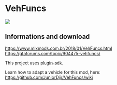 # VehFuncs

[![](http://3.bp.blogspot.com/-cqYW0pPPH94/Wix4Myml8OI/AAAAAAAAQbs/pzLwy4XdIYopEmjPQ8q7VLp8ILtiK2MLQCK4BGAYYCw/s1600/gta-sa-mod-vehfuncs.png)](www.mixmods.com.br/2017/12/em-breve-vehfuncs.html)

## Informations and download
https://www.mixmods.com.br/2018/01/VehFuncs.html  
https://gtaforums.com/topic/904475-vehfuncs/

This project uses [plugin-sdk](https://github.com/DK22Pac/plugin-sdk).  

Learn how to adapt a vehicle for this mod, here: https://github.com/JuniorDjjr/VehFuncs/wiki  
